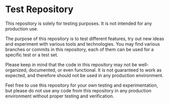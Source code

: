 # Test Repository

This repository is solely for testing purposes. It is not intended for any production use. 

The purpose of this repository is to test different features, try out new ideas and experiment with various tools and technologies. You may find various branches or commits in this repository, each of them can be used for a specific test or a test set.

Please keep in mind that the code in this repository may not be well-organized, documented, or even functional. It is not guaranteed to work as expected, and therefore should not be used in any production environment.

Feel free to use this repository for your own testing and experimentation, but please do not use any code from this repository in any production environment without proper testing and verification.
